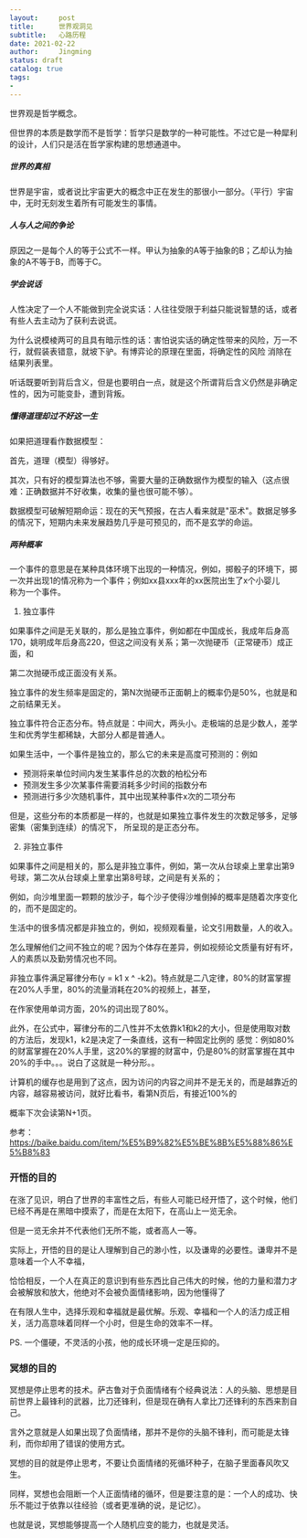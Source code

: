 ```yaml
---
layout:     post
title:      世界观洞见
subtitle:   心路历程
date: 2021-02-22
author:     Jingming
status: draft
catalog: true
tags:
-
---
```

世界观是哲学概念。

但世界的本质是数学而不是哲学：哲学只是数学的一种可能性。不过它是一种犀利的设计，人们只是活在哲学家构建的思想通道中。

##### 世界的真相

世界是宇宙，或者说比宇宙更大的概念中正在发生的那很小一部分。（平行）宇宙中，无时无刻发生着所有可能发生的事情。

##### 人与人之间的争论

原因之一是每个人的等于公式不一样。甲认为抽象的A等于抽象的B；乙却认为抽象的A不等于B，而等于C。

##### 学会说话

人性决定了一个人不能做到完全说实话：人往往受限于利益只能说智慧的话，或者有些人去主动为了获利去说谎。

为什么说模棱两可的且具有暗示性的话：害怕说实话的确定性带来的风险，万一不行，就假装表错意，就坡下驴。有博弈论的原理在里面，将确定性的风险
消除在结果列表里。

听话既要听到背后含义，但是也要明白一点，就是这个所谓背后含义仍然是非确定性的，因为可能变卦，遭到背叛。

##### 懂得道理却过不好这一生

如果把道理看作数据模型：

首先，道理（模型）得够好。

其次，只有好的模型算法也不够，需要大量的正确数据作为模型的输入（这点很难：正确数据并不好收集，收集的量也很可能不够）。

数据模型可破解短期命运：现在的天气预报，在古人看来就是"巫术"。数据足够多的情况下，短期内未来发展趋势几乎是可预见的，而不是玄学的命运。

##### 两种概率

一个事件的意思是在某种具体环境下出现的一种情况，例如，掷骰子的环境下，掷一次并出现1的情况称为一个事件；例如xx县xxx年的xx医院出生了x个小婴儿  
称为一个事件。

1. 独立事件

如果事件之间是无关联的，那么是独立事件，例如都在中国成长，我成年后身高170，姚明成年后身高220，但这之间没有关系；第一次抛硬币（正常硬币）成正面，和

第二次抛硬币成正面没有关系。

独立事件的发生频率是固定的，第N次抛硬币正面朝上的概率仍是50%，也就是和之前结果无关。

独立事件符合正态分布。特点就是：中间大，两头小。走极端的总是少数人，差学生和优秀学生都稀缺，大部分人都是普通人。

如果生活中，一个事件是独立的，那么它的未来是高度可预测的：例如

- 预测将来单位时间内发生某事件总的次数的柏松分布
- 预测发生多少次某事件需要消耗多少时间的指数分布
- 预测进行多少次随机事件，其中出现某种事件x次的二项分布

但是，这些分布的本质都是一样的，也就是如果独立事件发生的次数足够多，足够密集（密集到连续）的情况下， 所呈现的是正态分布。

2. 非独立事件

如果事件之间是相关的，那么是非独立事件，例如，第一次从台球桌上里拿出第9号球，第二次从台球桌上里拿出第8号球，之间是有关系的；

例如，向沙堆里面一颗颗的放沙子，每个沙子使得沙堆倒掉的概率是随着次序变化的，而不是固定的。

生活中的很多情况都是非独立的，例如，视频观看量，论文引用数量，人的收入。

怎么理解他们之间不独立的呢？因为个体存在差异，例如视频论文质量有好有坏，人的素质以及勤劳情况也不同。

非独立事件满足幂律分布(y = k1 x ^ -k2)。特点就是二八定律，80%的财富掌握在20%人手里，80%的流量消耗在20%的视频上，甚至，

在作家使用单词方面，20%的词出现了80%。

此外，在公式中，幂律分布的二八性并不太依靠k1和k2的大小，但是使用取对数的方法后，发现k1，k2是决定了一条直线，这有一种固定比例的
感觉：例如80%的财富掌握在20%人手里，这20%的掌握的财富中，仍是80%的财富掌握在其中20%的手中。。。说白了这就是一种分形。。

计算机的缓存也是用到了这点，因为访问的内容之间并不是无关的，而是越靠近的内容，越容易被访问，就好比看书，看第N页后，有接近100%的

概率下次会读第N+1页。

参考：https://baike.baidu.com/item/%E5%B9%82%E5%BE%8B%E5%88%86%E5%B8%83


### 开悟的目的

在涨了见识，明白了世界的丰富性之后，有些人可能已经开悟了，这个时候，他们已经不再是在黑暗中摸索了，而是在太阳下，在高山上一览无余。

但是一览无余并不代表他们无所不能，或者高人一等。

实际上，开悟的目的是让人理解到自己的渺小性，以及谦卑的必要性。谦卑并不是意味着一个人不幸福，

恰恰相反，一个人在真正的意识到有些东西比自己伟大的时候，他的力量和潜力才会被解放和放大，他绝对不会被负面情绪影响，因为他懂得了

在有限人生中，选择乐观和幸福就是最优解。乐观、幸福和一个人的活力成正相关，活力高意味着同样一个小时，但是生命的效率不一样。

PS. 一个僵硬，不灵活的小孩，他的成长环境一定是压抑的。

### 冥想的目的

冥想是停止思考的技术。萨古鲁对于负面情绪有个经典说法：人的头脑、思想是目前世界上最锋利的武器，比刀还锋利，但是现在确有人拿比刀还锋利的东西来割自己。

言外之意就是人如果出现了负面情绪，那并不是你的头脑不锋利，而可能是太锋利，而你却用了错误的使用方式。

冥想的目的就是停止思考，不要让负面情绪的死循环种子，在脑子里面春风吹又生。

同样，冥想也会阻断一个人正面情绪的循环，但是要注意的是：一个人的成功、快乐不能过于依靠以往经验（或者更准确的说，是记忆）。

也就是说，冥想能够提高一个人随机应变的能力，也就是灵活。


